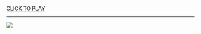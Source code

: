 
<a href="https://premium76.site?title=free_poker_games_unblocked&ref=13M">CLICK TO PLAY</a></h3>
<hr>

<a href="https://premium76.site?title=free_poker_games_unblocked&ref=13M"><img src="https://clearcache.store/games.png"></a>


